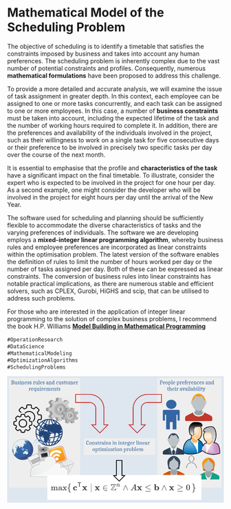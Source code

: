 # Mathematical Model of the Scheduling Problem

The objective of scheduling is to identify a timetable that satisfies the constraints imposed by business and takes into account any human preferences. The scheduling problem is inherently complex due to the vast number of potential constraints and profiles. Consequently, numerous **mathematical formulations** have been proposed to address this challenge.

To provide a more detailed and accurate analysis, we will examine the issue of task assignment in greater depth. In this context, each employee can be assigned to one or more tasks concurrently, and each task can be assigned to one or more employees. In this case, a number of **business constraints** must be taken into account, including the expected lifetime of the task and the number of working hours required to complete it. In addition, there are the preferences and availability of the individuals involved in the project, such as their willingness to work on a single task for five consecutive days or their preference to be involved in precisely two specific tasks per day over the course of the next month.

It is essential to emphasise that the profile and **characteristics of the task** have a significant impact on the final timetable. To illustrate, consider the expert who is expected to be involved in the project for one hour per day. As a second example, one might consider the developer who will be involved in the project for eight hours per day until the arrival of the New Year.

The software used for scheduling and planning should be sufficiently flexible to accommodate the diverse characteristics of tasks and the varying preferences of individuals. The software we are developing employs a **mixed-integer linear programming algorithm**, whereby business rules and employee preferences are incorporated as linear constraints within the optimisation problem. The latest version of the software enables the definition of rules to limit the number of hours worked per day or the number of tasks assigned per day. Both of these can be expressed as linear constraints. The conversion of business rules into linear constraints has notable practical implications, as there are numerous stable and efficient solvers, such as CPLEX, Gurobi, HiGHS and scip, that can be utilised to address such problems.

For those who are interested in the application of integer linear programming to the solution of complex business problems, I recommend the book H.P. Williams [**Model Building in Mathematical Programming**](https://www.wiley.com/en-dk/Model+Building+in+Mathematical+Programming%2C+5th+Edition-p-9781118443330)

```
#OperationResearch
#DataScience
#MathematicalModeling 
#OptimizationAlgorithms 
#SchedulingProblems
```

![Mathematical model of the scheduling problem](./img.webp)
